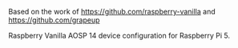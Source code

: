 Based on the work of https://github.com/raspberry-vanilla and https://github.com/grapeup

Raspberry Vanilla AOSP 14 device configuration for Raspberry Pi 5.
